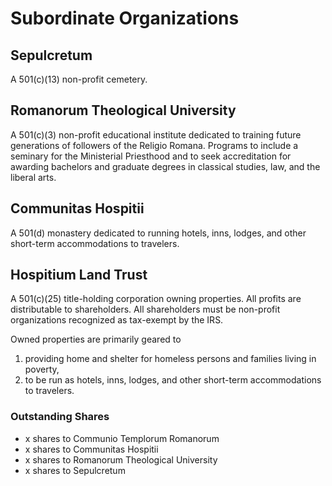 Subordinate Organizations
===========

## Sepulcretum

A 501(c)(13) non-profit cemetery.

## Romanorum Theological University

A 501(c)(3) non-profit educational institute dedicated to training future generations of
followers of the Religio Romana. Programs to include a seminary for the Ministerial
Priesthood and to seek accreditation for awarding bachelors and graduate degrees in
classical studies, law, and the liberal arts.

## Communitas Hospitii

A 501(d) monastery dedicated to running hotels, inns, lodges, and other short-term
accommodations to travelers.

## Hospitium Land Trust

A 501(c)(25) title-holding corporation owning properties. All profits are distributable to
shareholders. All shareholders must be non-profit organizations recognized as tax-exempt
by the IRS.

Owned properties are primarily geared to
1. providing home and shelter for homeless persons and families living in poverty,
2. to be run as hotels, inns, lodges, and other short-term accommodations to travelers.

### Outstanding Shares
* x shares to Communio Templorum Romanorum
* x shares to Communitas Hospitii
* x shares to Romanorum Theological University
* x shares to Sepulcretum
